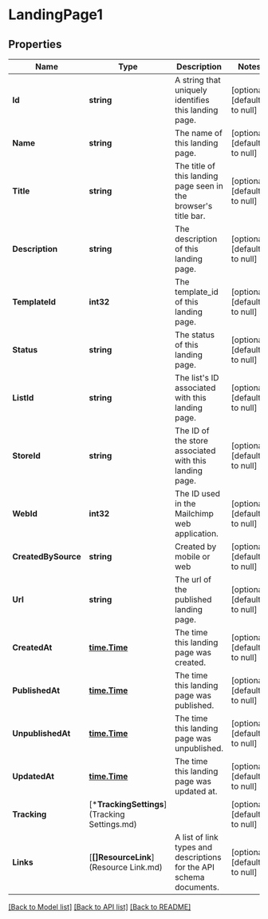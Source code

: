 # LandingPage1

## Properties
Name | Type | Description | Notes
------------ | ------------- | ------------- | -------------
**Id** | **string** | A string that uniquely identifies this landing page. | [optional] [default to null]
**Name** | **string** | The name of this landing page. | [optional] [default to null]
**Title** | **string** | The title of this landing page seen in the browser&#x27;s title bar. | [optional] [default to null]
**Description** | **string** | The description of this landing page. | [optional] [default to null]
**TemplateId** | **int32** | The template_id of this landing page. | [optional] [default to null]
**Status** | **string** | The status of this landing page. | [optional] [default to null]
**ListId** | **string** | The list&#x27;s ID associated with this landing page. | [optional] [default to null]
**StoreId** | **string** | The ID of the store associated with this landing page. | [optional] [default to null]
**WebId** | **int32** | The ID used in the Mailchimp web application. | [optional] [default to null]
**CreatedBySource** | **string** | Created by mobile or web | [optional] [default to null]
**Url** | **string** | The url of the published landing page. | [optional] [default to null]
**CreatedAt** | [**time.Time**](time.Time.md) | The time this landing page was created. | [optional] [default to null]
**PublishedAt** | [**time.Time**](time.Time.md) | The time this landing page was published. | [optional] [default to null]
**UnpublishedAt** | [**time.Time**](time.Time.md) | The time this landing page was unpublished. | [optional] [default to null]
**UpdatedAt** | [**time.Time**](time.Time.md) | The time this landing page was updated at. | [optional] [default to null]
**Tracking** | [***TrackingSettings**](Tracking Settings.md) |  | [optional] [default to null]
**Links** | [**[]ResourceLink**](Resource Link.md) | A list of link types and descriptions for the API schema documents. | [optional] [default to null]

[[Back to Model list]](../README.md#documentation-for-models) [[Back to API list]](../README.md#documentation-for-api-endpoints) [[Back to README]](../README.md)

